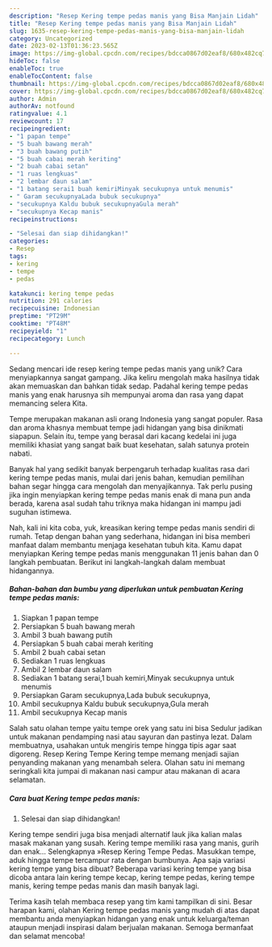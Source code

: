 ```yaml
---
description: "Resep Kering tempe pedas manis yang Bisa Manjain Lidah"
title: "Resep Kering tempe pedas manis yang Bisa Manjain Lidah"
slug: 1635-resep-kering-tempe-pedas-manis-yang-bisa-manjain-lidah
category: Uncategorized
date: 2023-02-13T01:36:23.565Z
image: https://img-global.cpcdn.com/recipes/bdcca0867d02eaf8/680x482cq70/kering-tempe-pedas-manis-foto-resep-utama.jpg
hideToc: false
enableToc: true
enableTocContent: false
thumbnail: https://img-global.cpcdn.com/recipes/bdcca0867d02eaf8/680x482cq70/kering-tempe-pedas-manis-foto-resep-utama.jpg
cover: https://img-global.cpcdn.com/recipes/bdcca0867d02eaf8/680x482cq70/kering-tempe-pedas-manis-foto-resep-utama.jpg
author: Admin
authorAv: notfound
ratingvalue: 4.1
reviewcount: 17
recipeingredient:
- "1 papan tempe"
- "5 buah bawang merah"
- "3 buah bawang putih"
- "5 buah cabai merah keriting"
- "2 buah cabai setan"
- "1 ruas lengkuas"
- "2 lembar daun salam"
- "1 batang serai1 buah kemiriMinyak secukupnya untuk menumis"
- " Garam secukupnyaLada bubuk secukupnya"
- "secukupnya Kaldu bubuk secukupnyaGula merah"
- "secukupnya Kecap manis"
recipeinstructions:

- "Selesai dan siap dihidangkan!"
categories:
- Resep
tags:
- kering
- tempe
- pedas

katakunci: kering tempe pedas 
nutrition: 291 calories
recipecuisine: Indonesian
preptime: "PT29M"
cooktime: "PT48M"
recipeyield: "1"
recipecategory: Lunch

---
```





Sedang mencari ide resep kering tempe pedas manis yang unik? Cara menyiapkannya sangat gampang. Jika keliru mengolah maka hasilnya tidak akan memuaskan dan bahkan tidak sedap. Padahal kering tempe pedas manis yang enak harusnya sih mempunyai aroma dan rasa yang dapat memancing selera Kita.





Tempe merupakan makanan asli orang Indonesia yang sangat populer. Rasa dan aroma khasnya membuat tempe jadi hidangan yang bisa dinikmati siapapun. Selain itu, tempe yang berasal dari kacang kedelai ini juga memiliki khasiat yang sangat baik buat kesehatan, salah satunya protein nabati.

Banyak hal yang sedikit banyak berpengaruh terhadap kualitas rasa dari kering tempe pedas manis, mulai dari jenis bahan, kemudian pemilihan bahan segar hingga cara mengolah dan menyajikannya. Tak perlu pusing jika ingin menyiapkan kering tempe pedas manis enak di mana pun anda berada, karena asal sudah tahu triknya maka hidangan ini mampu jadi suguhan istimewa.






Nah, kali ini kita coba, yuk, kreasikan kering tempe pedas manis sendiri di rumah. Tetap dengan bahan yang sederhana, hidangan ini bisa memberi manfaat dalam membantu menjaga kesehatan tubuh kita. Kamu dapat menyiapkan Kering tempe pedas manis menggunakan 11 jenis bahan dan 0 langkah pembuatan. Berikut ini langkah-langkah dalam membuat hidangannya.

<!--inarticleads1-->

##### Bahan-bahan dan bumbu yang diperlukan untuk pembuatan Kering tempe pedas manis:

1. Siapkan 1 papan tempe
1. Persiapkan 5 buah bawang merah
1. Ambil 3 buah bawang putih
1. Persiapkan 5 buah cabai merah keriting
1. Ambil 2 buah cabai setan
1. Sediakan 1 ruas lengkuas
1. Ambil 2 lembar daun salam
1. Sediakan 1 batang serai,1 buah kemiri,Minyak secukupnya untuk menumis
1. Persiapkan  Garam secukupnya,Lada bubuk secukupnya,
1. Ambil secukupnya Kaldu bubuk secukupnya,Gula merah
1. Ambil secukupnya Kecap manis


Salah satu olahan tempe yaitu tempe orek yang satu ini bisa Sedulur jadikan untuk makanan pendamping nasi atau sayuran dan pastinya lezat. Dalam membuatnya, usahakan untuk mengiris tempe hingga tipis agar saat digoreng. Resep Kering Tempe Kering tempe memang menjadi sajian penyanding makanan yang menambah selera. Olahan satu ini memang seringkali kita jumpai di makanan nasi campur atau makanan di acara selamatan. 

<!--inarticleads2-->

##### Cara buat Kering tempe pedas manis:


1. Selesai dan siap dihidangkan!

Kering tempe sendiri juga bisa menjadi alternatif lauk jika kalian malas masak makanan yang susah. Kering tempe memiliki rasa yang manis, gurih dan enak… Selengkapnya »Resep Kering Tempe Pedas. Masukkan tempe, aduk hingga tempe tercampur rata dengan bumbunya. Apa saja variasi kering tempe yang bisa dibuat? Beberapa variasi kering tempe yang bisa dicoba antara lain kering tempe kecap, kering tempe pedas, kering tempe manis, kering tempe pedas manis dan masih banyak lagi. 

Terima kasih telah membaca resep yang tim kami tampilkan di sini. Besar harapan kami, olahan Kering tempe pedas manis yang mudah di atas dapat membantu anda menyiapkan hidangan yang enak untuk keluarga/teman ataupun menjadi inspirasi dalam berjualan makanan. Semoga bermanfaat dan selamat mencoba!
